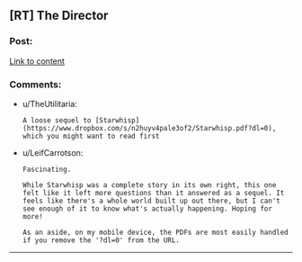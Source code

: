 ## [RT] The Director

### Post:

[Link to content](https://www.dropbox.com/s/vi4biu3xtaqmhoc/The%20Director.pdf?dl=0)

### Comments:

- u/TheUtilitaria:
  ```
  A loose sequel to [Starwhisp](https://www.dropbox.com/s/n2huyv4pale3of2/Starwhisp.pdf?dl=0), which you might want to read first
  ```

- u/LeifCarrotson:
  ```
  Fascinating.

  While Starwhisp was a complete story in its own right, this one felt like it left more questions than it answered as a sequel. It feels like there's a whole world built up out there, but I can't see enough of it to know what's actually happening. Hoping for more!

  As an aside, on my mobile device, the PDFs are most easily handled if you remove the '?dl=0' from the URL.
  ```

---

